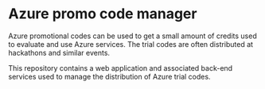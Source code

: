 # Azure promo code manager
Azure promotional codes can be used to get a small amount of credits used to evaluate and use Azure services. The trial codes are often distributed at hackathons and similar events.

This repository contains a web application and associated back-end services used to manage the distribution of Azure trial codes.
